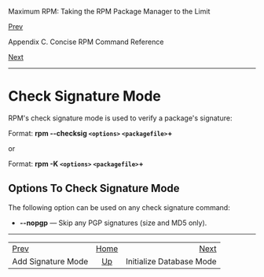 <div class="NAVHEADER">

Maximum RPM: Taking the RPM Package Manager to the Limit

</div>

[Prev](s1-rpm-commands-add-signature-mode.html)

Appendix C. Concise RPM Command Reference

[Next](s1-rpm-commands-initialize-database-mode.html)

-----

<div class="sect1">

# <span id="s1-rpm-commands-check-signature-mode">Check Signature Mode</span>

RPM's check signature mode is used to verify a package's signature:

Format: **rpm --checksig `<options>` `<packagefile>`+**

or

Format: **rpm -K `<options>` `<packagefile>`+**

<div class="sect2">

## <span id="s2-rpm-commands-check-signature-options">Options To Check Signature Mode</span>

The following option can be used on any check signature command:

  - **--nopgp** — Skip any PGP signatures (size and MD5 only).

</div>

</div>

<div class="NAVFOOTER">

-----

|                                                 |                            |                                                       |
| :---------------------------------------------- | :------------------------: | ----------------------------------------------------: |
| [Prev](s1-rpm-commands-add-signature-mode.html) |     [Home](index.html)     | [Next](s1-rpm-commands-initialize-database-mode.html) |
| Add Signature Mode                              | [Up](ch-rpm-commands.html) |                              Initialize Database Mode |

</div>
